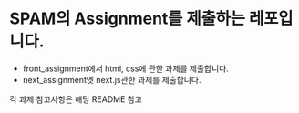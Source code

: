 # SPAM의 Assignment를 제출하는 레포입니다.

- front_assignment에서 html, css에 관한 과제를 제출합니다.
- next_assignment엣 next.js관한 과제를 제출합니다.

각 과제 참고사항은 해당 README 참고
